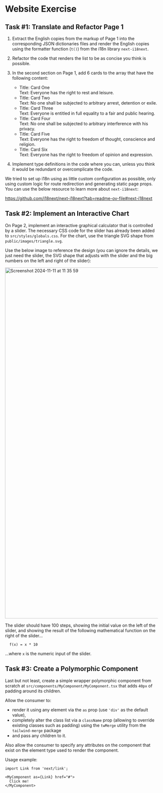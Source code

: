 # Website Exercise

## Task #1: Translate and Refactor Page 1

1.  Extract the English copies from the markup of Page 1 into the corresponding JSON dictionaries files and render the English copies using the formatter function (`t()`) from the i18n library `next-i18next`.
2.  Refactor the code that renders the list to be as concise you think is possible.
3.  In the second section on Page 1, add 6 cards to the array that have the following content:

    - Title: Card One<br />Text: Everyone has the right to rest and leisure.
    - Title: Card Two<br />Text: No one shall be subjected to arbitrary arrest, detention or exile.
    - Title: Card Three<br />Text: Everyone is entitled in full equality to a fair and public hearing.
    - Title: Card Four<br />Text: No one shall be subjected to arbitrary interference with his privacy.
    - Title: Card Five<br />Text: Everyone has the right to freedom of thought, conscience and religion.
    - Title: Card Six<br />Text: Everyone has the right to freedom of opinion and expression.

4.  Implement type definitions in the code where you can, unless you think it would be redundant or overcomplicate the code.

We tried to set up i18n using as little custom configuration as possible, only using custom logic for route redirection and generating static page props. You can use the below resource to learn more about `next-i18next`:

https://github.com/i18next/next-i18next?tab=readme-ov-file#next-i18next

## Task #2: Implement an Interactive Chart

On Page 2, implement an interactive graphical calculator that is controlled by a slider. The necessary CSS code for the slider has already been added to `src/styles/globals.css`. For the chart, use the triangle SVG shape from `public/images/triangle.svg`.

Use the below image to reference the design (you can ignore the details, we just need the slider, the SVG shape that adjusts with the slider and the big numbers on the left and right of the slider):

<p>
  <img width="1155" alt="Screenshot 2024-11-11 at 11 35 59" src="https://github.com/user-attachments/assets/98a83a0f-c253-4ea4-b317-cf6c4660895e">
</p>

The slider should have 100 steps, showing the initial value on the left of the slider, and showing the result of the following mathematical function on the right of the slider...

```
  f(x) = x * 10
```

...where `x` is the numeric input of the slider.

## Task #3: Create a Polymorphic Component

Last but not least, create a simple wrapper polymorphic component from scratch at `src/components/MyComponent/MyComponent.tsx` that adds `40px` of padding around its children.

Allow the consumer to:

- render it using any element via the `as` prop (use `'div'` as the default value),
- completely alter the class list via a `className` prop (allowing to override existing classes such as padding) using the `twMerge` utility from the `tailwind-merge` package
- and pass any children to it.

Also allow the consumer to specify any attributes on the component that exist on the element type used to render the component.

Usage example:

```tsx
import Link from 'next/link';

<MyComponent as={Link} href="#">
  Click me!
</MyComponent>
```
